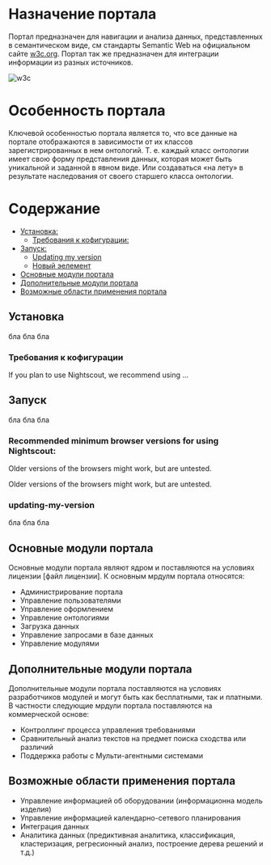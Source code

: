 # Назначение портала

Портал предназначен для навигации и анализа данных, представленных в семантическом виде, см стандарты Semantic Web на официальном сайте [w3c.org](https://www.w3.org/standards/semanticweb/). Портал так же предназначен для интеграции информации из разных источников.

![w3c](https://www.w3.org/Icons/SW/sw-horz-w3c.png)

# Особенность портала

Ключевой особенностью портала является то, что все данные на портале отображаются в зависимости от их классов зарегистрированных в нем онтологий. Т. е. каждый класс онтологии имеет свою форму представления данных, которая может быть уникальной и заданной в явном виде. Или создаваться «на лету» в результате наследования от своего старшего класса онтологии. 

# Содержание

- [Установка:](#1)
  - [Требования к кофигурации:](#1.1)
- [Запуск:](#2)
  - [Updating my version](#2.1)
  - [Новый эелемент](#2.2)
- [Основные модули портала](#3) 
- [Дополнительные модули портала](#4)
- [Возможные области применения портала](#5)

<a name="1"></a>
## Установка

бла бла бла

<a name="1.1"></a>
### Требования к кофигурации

If you plan to use Nightscout, we recommend using ...

<a name="2"></a>
## Запуск
бла бла бла

<a name="2.1"></a>
### Recommended minimum browser versions for using Nightscout:

Older versions of the browsers might work, but are untested.

Older versions of the browsers might work, but are untested.

<a name="2.2"></a>
### updating-my-version

бла бла бла

<a name="3"></a>
## Основные модули портала
Основные модули портала являют ядром и поставляются на условиях лицензии [файл лицензии]. К основным мрдулм портала относятся:
- Администрирование портала
- Управление пользователями
- Управление оформлением 
- Управление онтологиями
- Загрузка данных
- Управление запросами в базе данных
- Управление модулями

<a name="4"></a>
## Дополнительные модули портала
Дополнительные модули портала поставляются на условиях разработчиков модулей и могут быть как бесплатными, так и платными. В частности следующие мрдули портала поставляются на коммерческой основе:
 - Контроллинг процесса управления требованиями
 - Сравнительный анализ текстов на предмет поиска сходства или различий
 - Поддержка работы с Мульти-агентными системами

<a name="5"></a>
## Возможные области применения портала
- Управление информацией об оборудовании (информационна модель изделия)
- Управление информацией календарно-сетевого планирования
- Интеграция данных
- Аналитика данных (предиктивная аналитика, классификация, кластеризация, регресионный анализ, построение дерева решений и т.д.)

